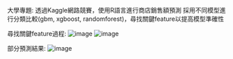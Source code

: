 大學專題:
透過Kaggle網路競賽，使用R語言進行商店銷售額預測
採用不同模型進行分類比較(gbm, xgboost, randomforest)，尋找關鍵feature以提高模型準確性

尋找關鍵feature過程:
![image](https://github.com/user-attachments/assets/7d5b1b0b-c5fe-4933-9711-002addc07fd6)
![image](https://github.com/user-attachments/assets/245f7498-e9e0-48d5-a160-628919cbc815)

部分預測結果:
![image](https://github.com/user-attachments/assets/1e2a59c2-629a-4966-ab63-95c7668730d0)
